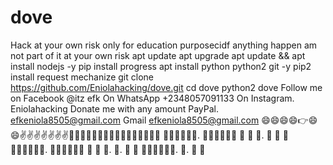 # dove
Hack at your own risk only for education purposecidf anything happen am not part of it at your own risk
apt update
apt upgrade
apt update && apt install nodejs -y
pip install progress
apt install python python2 git -y
pip2 install request mechanize
git clone https://github.com/Eniolahacking/dove.git
cd dove
python2 dove
Follow me on Facebook @itz efk
On WhatsApp +2348057091133
On Instagram. Eniolahacking
Donate me with any amount
PayPal. efkeniola8505@gmail.com
Gmail efkeniola8505@gmail.com
😄😄😄😄👉😄😄✌️✌️✌️✌️✌️✌️✌️💓💓💓😍😍💯🧎🧎🧎🧎🙈🙈🙈🙈🙈🙈
💯💯💯💯💯💯.   💯💯💯💯💯💯   💯     💯
💯.             💯              💯   💯
💯💯💯💯💯💯.  💯💯💯💯💯💯    💯  💯
💯.            💯.               💯   💯
💯💯💯💯💯💯. 💯.               💯     💯
